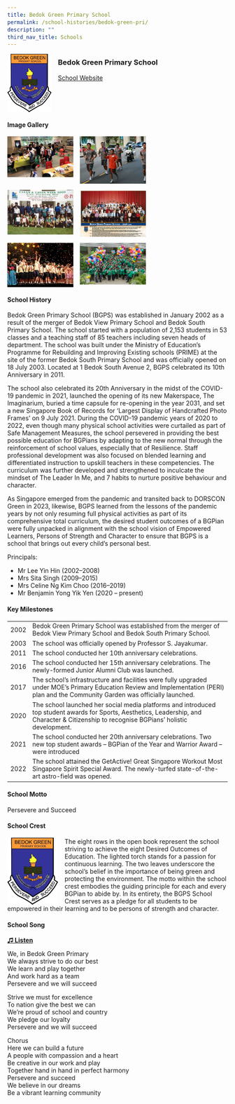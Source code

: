 ```yaml
---
title: Bedok Green Primary School
permalink: /school-histories/bedok-green-pri/
description: ""
third_nav_title: Schools
---
```

<img align="left" style="width:20%;margin-right:15px;" src="/images/bedokgreenpri1.png">

### **Bedok Green Primary School**
[School Website](http://www.bedokgreenpri.moe.edu.sg/) 
<br clear="left">

#### **Image Gallery**

<p><a href="/images/bedokgreenpri2.jpg">  
<img align="left" style="width:30%;margin-right:15px;" src="/images/bedokgreenpri2.jpg">
</a></p>



<p><a href="/images/bedokgreenpri4.jpg">  
<img align="left" style="width:30%;margin-right:15px;" src="/images/bedokgreenpri4.jpg">
</a></p>

<br clear="left">

<p><a href="/images/bedokgreenpri5.jpg">  
<img align="left" style="width:30%;margin-right:15px;" src="/images/bedokgreenpri5.jpg">
</a></p>


<p><a href="/images/bedokgreenpri7.jpg">  
<img align="left" style="width:30%;margin-right:15px;" src="/images/bedokgreenpri7.jpg">
</a></p>

<br clear="left">

<p><a href="/images/bedokgreenpri8.jpg">  
<img align="left" style="width:30%;margin-right:15px;" src="/images/bedokgreenpri8.jpg">
</a></p>



<p><a href="/images/bedokgreenpri10.jpg">  
<img align="left" style="width:30%;margin-right:15px;" src="/images/bedokgreenpri10.jpg">
</a></p>

<br clear="left">

#### **School History**
Bedok Green Primary School (BGPS) was established in January 2002 as a result of the merger of Bedok View Primary School and Bedok South Primary School. The school started with a population of 2,153 students in 53 classes and a teaching staff of 85 teachers including seven heads of department. The school was built under the Ministry of Education’s Programme for Rebuilding and Improving Existing schools (PRIME) at the site of the former Bedok South Primary School and was officially opened on 18 July 2003. Located at 1 Bedok South Avenue 2, BGPS celebrated its 10th Anniversary in 2011. 

The school also celebrated its 20th Anniversary in the midst of the COVID-19 pandemic in 2021, launched the opening of its new Makerspace, The Imaginarium, buried a time capsule for re-opening in the year 2031, and set a new Singapore Book of Records for ‘Largest Display of Handcrafted Photo Frames’ on 9 July 2021. During the COVID-19 pandemic years of 2020 to 2022, even though many physical school activities were curtailed as part of Safe Management Measures, the school persevered in providing the best possible education for BGPians by adapting to the new normal through the reinforcement of school values, especially that of Resilience. Staff professional development was also focused on blended learning and differentiated instruction to upskill teachers in these competencies. The curriculum was further developed and strengthened to inculcate the mindset of The Leader In Me, and 7 habits to nurture positive behaviour and character. 

As Singapore emerged from the pandemic and transited back to DORSCON Green in 2023, likewise, BGPS learned from the lessons of the pandemic years by not only resuming full physical activities as part of its comprehensive total curriculum, the desired student outcomes of a BGPian were fully unpacked in alignment with the school vision of Empowered Learners, Persons of Strength and Character to ensure that BGPS is a school that brings out every child’s personal best.

Principals:<br>
* Mr Lee Yin Hin (2002–2008)<br>
* Mrs Sita Singh (2009–2015)<br>
* Mrs Celine Ng Kim Choo (2016–2019)<br>
* Mr Benjamin Yong Yik Yen (2020 – present)

#### **Key Milestones**

|  |  |
|:---:|---|
| 2002 | Bedok Green Primary School was established from the merger of Bedok View Primary School and Bedok South Primary School. |
| 2003 | The school was officially opened by Professor S. Jayakumar. |
| 2011 | The school conducted her 10th anniversary celebrations. |
| 2016 | The school conducted her 15th anniversary celebrations. The newly-formed Junior Alumni Club was launched.|
| 2017 | The school’s infrastructure and facilities were fully upgraded under MOE’s Primary Education Review and Implementation (PERI) plan and the Community Garden was officially launched.|
| 2020 | The school launched her social media platforms and introduced top student awards for Sports, Aesthetics, Leadership, and Character &amp; Citizenship to recognise BGPians’ holistic development.|
| 2021 | The school conducted her 20th anniversary celebrations. Two new top student awards – BGPian of the Year and Warrior Award – were introduced |
| 2022 | The school attained the GetActive! Great Singapore Workout Most Singapore Spirit Special Award. The newly-turfed state-of-the-art astro-field was opened. |

#### **School Motto**
Persevere and Succeed

#### **School Crest**
<img align="left" style="width:23%;margin-right:15px;" src="/images/bedokgreenpri1.png">

The eight rows in the open book represent the school striving to achieve the eight Desired Outcomes of Education. The lighted torch stands for a passion for continuous learning. The two leaves underscore the school’s belief in the importance of being green and protecting the environment. The motto within the school crest embodies the guiding principle for each and every BGPian to abide by. In its entirety, the BGPS School Crest serves as a pledge for all students to be empowered in their learning and to be persons of strength and character.

#### **School Song**
<a href="https://drive.google.com/file/d/1xES5S6lrvrDzhC8dCX-gDS6mN5DQ2ZGq/view?usp=share_link">**♫ Listen**</a>

We, in Bedok Green Primary<br>
We always strive to do our best<br>
We learn and play together<br>
And work hard as a team<br>
Persevere and we will succeed
  
Strive we must for excellence<br>
To nation give the best we can<br>
We’re proud of school and country<br>
We pledge our loyalty<br>
Persevere and we will succeed
  
Chorus<br>
Here we can build a future<br>
A people with compassion and a heart<br>
Be creative in our work and play<br>
Together hand in hand in perfect harmony<br>
Persevere and succeed<br>
We believe in our dreams<br>
Be a vibrant learning community